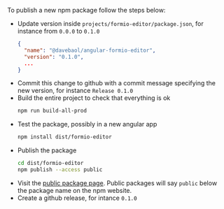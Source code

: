 To publish a new npm package follow the steps below:
- Update version inside `projects/formio-editor/package.json`, for instance from `0.0.0` to `0.1.0`
  ```json
  {
    "name": "@davebaol/angular-formio-editor",
    "version": "0.1.0",
    ...
  }
  ```
- Commit this change to github with a commit message specifying the new version, for instance `Release 0.1.0`
- Build the entire project to check that everything is ok
  ```bash
  npm run build-all-prod
  ```
- Test the package, possibly in a new angular app
  ```bash
  npm install dist/formio-editor
  ```
- Publish the package
  ```bash
  cd dist/formio-editor
  npm publish --access public
  ```
- Visit the [public package page](https://www.npmjs.com/package/@davebaol/angular-formio-editor). Public packages will say `public` below the package name on the npm website.
- Create a github release, for intance `0.1.0`